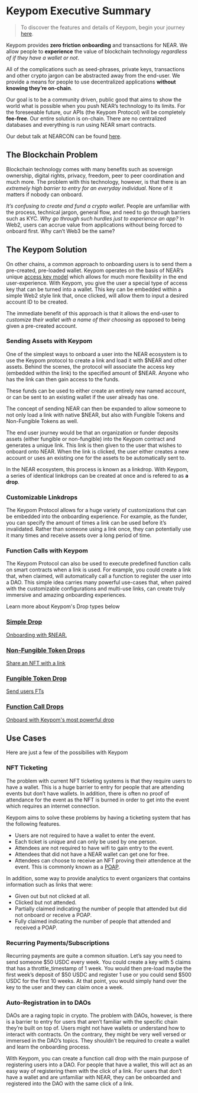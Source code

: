 # Keypom Executive Summary

> To discover the features and details of Keypom, begin your journey [here](Concepts/welcome).

Keypom provides **zero friction onboarding** and transactions for NEAR. We allow people to **experience** the value of blockchain technology *regardless of if they have a wallet or not*. 

All of the complications such as seed-phrases, private keys, transactions and other crypto jargon can be abstracted away from the end-user. We provide a means for people to use decentralized applications **without knowing they’re on-chain**.

Our goal is to be a community driven, public good that aims to show the world what is possible when you push NEAR’s technology to its limits. For the foreseeable future, our APIs (the Keypom Protocol) will be completely **fee-free**. Our entire solution is on-chain. There are no centralized databases and everything is run using NEAR smart contracts.

Our debut talk at NEARCON can be found [here](https://www.youtube.com/watch?v=J-BOnfhHV50&ab_channel=MattLockyer).

## The Blockchain Problem
Blockchain technology comes with many benefits such as sovereign ownership, digital rights, privacy, freedom, peer to peer coordination and much more. The problem with this technology, however, is that there is an *extremely high barrier to entry for an everyday individual*. None of it matters if nobody can onboard.

*It’s confusing to create and fund a crypto wallet*. People are unfamiliar with the process, technical jargon, general flow, and need to go through barriers such as KYC. *Why go through such hurdles just to experience an app?* In Web2, users can accrue value from applications without being forced to onboard first. Why can’t Web3 be the same?

## The Keypom Solution
On other chains, a common approach to onboarding users is to send them a pre-created, pre-loaded wallet. Keypom operates on the basis of NEAR’s unique [access key model](https://docs.near.org/concepts/basics/accounts/access-keys) which allows for much more flexibility in the end user-experience. With Keypom, you give the user a special type of access key that can be turned into a wallet. This key can be embedded within a simple Web2 style link that, once clicked, will allow them to input a desired account ID to be created.

The immediate benefit of this approach is that it allows the end-user to *customize their wallet with a name of their choosing* as opposed to being given a pre-created account.

### Sending Assets with Keypom
One of the simplest ways to onboard a user into the NEAR ecosystem is to use the Keypom protocol to create a link and load it with $NEAR and other assets. Behind the scenes, the protocol will associate the access key (embedded within the link) to the specified amount of $NEAR. Anyone who has the link can then gain access to the funds. 

These funds can be used to either create an entirely new named account, or can be sent to an existing wallet if the user already has one. 

The concept of sending NEAR can then be expanded to allow someone to not only load a link with native $NEAR, but also with Fungible Tokens and Non-Fungible Tokens as well.

The end user journey would be that an organization or funder deposits assets (either fungible or non-fungible) into the Keypom contract and generates a unique link. This link is then given to the user that wishes to onboard onto NEAR. When the link is clicked, the user either creates a new account or uses an existing one for the assets to be automatically sent to.

In the NEAR ecosystem, this process is known as a linkdrop. With Keypom, a series of identical linkdrops can be created at once and is refered to as **a drop**.

### Customizable Linkdrops
The Keypom Protocol allows for a huge variety of customizations that can be embedded into the onboarding experience. For example, as the funder, you can specify the amount of times a link can be used before it’s invalidated. Rather than someone using a link once, they can potentially use it many times and receive assets over a long period of time.

### Function Calls with Keypom
The Keypom Protocol can also be used to execute predefined function calls on smart contracts when a link is used. For example, you could create a link that, when claimed, will automatically call a function to register the user into a DAO. This simple idea carries many powerful use-cases that, when paired with the customizable configurations and multi-use links, can create truly immersive and amazing onboarding experiences.

Learn more about Keypom's Drop types below

<div class="container">
  <div class="row">
    <div class="col">
      <a href="Concepts/Keypom Protocol/Github Readme/Types of Drops/simpledrops">
        <div class="card h-100 card-body">
          <div class="card__body">
            <h3>Simple Drop</h3>
            Onboarding with $NEAR.
          </div>
        </div>
      </a>
    </div>
    <div class="col">
      <a href="Concepts/Keypom Protocol/Github Readme/Types of Drops/nftdrops">
        <div class="card h-100 card-body">
          <div class="card__body">
            <h3>Non-Fungible Token Drops</h3>
              Share an NFT with a link
          </div>
        </div>
      </a>
    </div>
  </div>
  <div class="row">
    <div class="col">
      <a href="Concepts/Keypom Protocol/Github Readme/Types of Drops/ftdrops">
        <div class="card h-100 card-body">
          <div class="card__body">
            <h3>Fungible Token Drop</h3>
            Send users FTs
          </div>
        </div>
      </a>
    </div>
    <div class="col">
      <a href="Concepts/Keypom Protocol/Github Readme/Types of Drops/fcdrops">
        <div class="card h-100 card-body">
          <div class="card__body">
            <h3>Function Call Drops</h3>
              Onboard with Keypom's most powerful drop
          </div>
        </div>
      </a>
    </div>
  </div>
</div>

## Use Cases

Here are just a few of the possibilies with Keypom

### NFT Ticketing
The problem with current NFT ticketing systems is that they require users to have a wallet. This is a huge barrier to entry for people that are attending events but don’t have wallets. In addition, there is often no proof of attendance for the event as the NFT is burned in order to get into the event which requires an internet connection.

Keypom aims to solve these problems by having a ticketing system that has the following features.

* Users are not required to have a wallet to enter the event.
* Each ticket is unique and can only be used by one person.
* Attendees are not required to have wifi to gain entry to the event.
* Attendees that did not have a NEAR wallet can get one for free.
* Attendees can choose to receive an NFT proving their attendence at the event. This is commonly known as a [POAP](https://academy.binance.com/en/glossary/proof-of-attendance-protocol-poap).


In addition, some way to provide analytics to event organizers that contains information such as links that were:
* Given out but not clicked at all.
* Clicked but not attended.
* Partially claimed indicating the number of people that attended but did not onboard or receive a POAP.
* Fully claimed indicating the number of people that attended and received a POAP.

### Recurring Payments/Subscriptions
Recurring payments are quite a common situation. Let’s say you need to send someone $50 USDC every week. You could create a key with 5 claims that has a throttle_timestamp of 1 week. You would then pre-load maybe the first week’s deposit of $50 USDC and register 1 use or you could send $500 USDC for the first 10 weeks. At that point, you would simply hand over the key to the user and they can claim once a week.


### Auto-Registration in to DAOs
DAOs are a raging topic in crypto. The problem with DAOs, however, is there is a barrier to entry for users that aren’t familiar with the specific chain they’re built on top of. Users might not have wallets or understand how to interact with contracts. On the contrary, they might be very well versed or immersed in the DAO’s topics. They shouldn’t be required to create a wallet and learn the onboarding process.

With Keypom, you can create a function call drop with the main purpose of registering users into a DAO. For people that have a wallet, this will act as an easy way of registering them with the click of a link. For users that don’t have a wallet and are unfamiliar with NEAR, they can be onboarded and registered into the DAO with the same click of a link.

